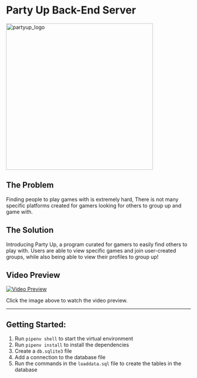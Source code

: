 # Party Up Back-End Server

<img width="400" alt="partyup_logo" src="https://github.com/kyleb5/PartyUp-Client/assets/86751427/b8c6ee46-9747-4fa1-86b5-5a74ec0d67bd">

## The Problem
Finding people to play games with is extremely hard, There is not many specific platforms created for gamers looking for others to group up and game with.

## The Solution
Introducing Party Up, a program curated for gamers to easily find others to play with. Users are able to view specific games and join user-created groups, while also being able to view their profiles to group up!

## Video Preview

[![Video Preview](https://img.youtube.com/vi/O-jN3hkyXMM/0.jpg)](https://www.youtube.com/watch?v=O-jN3hkyXMM)

Click the image above to watch the video preview.
___

## Getting Started:
1. Run `pipenv shell` to start the virtual environment
1. Run `pipenv install` to install the dependencies
1. Create a `db.sqlite3` file
1. Add a connection to the database file
1. Run the commands in the `loaddata.sql` file to create the tables in the database
<!-- TODO: As more of the project is filled in add the other steps to get this project running -->

